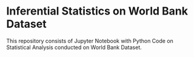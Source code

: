 # Inferential Statistics on World Bank Dataset

This repository consists of Jupyter Notebook with Python Code on Statistical Analysis conducted on World Bank Dataset.